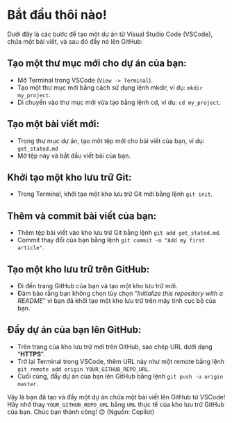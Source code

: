 # Bắt đầu thôi nào!

Dưới đây là các bước để tạo một dự án từ Visual Studio Code (VSCode), chứa một bài viết, và sau đó đẩy nó lên GitHub:

## Tạo một thư mục mới cho dự án của bạn:
* Mở Terminal trong VSCode (`View -> Terminal`).
* Tạo một thư mục mới bằng cách sử dụng lệnh mkdir, ví dụ: `mkdir my_project`.
* Di chuyển vào thư mục mới vừa tạo bằng lệnh cd, ví dụ: `cd my_project`.
## Tạo một bài viết mới:
* Trong thư mục dự án, tạo một tệp mới cho bài viết của bạn, ví dụ: `get_stated.md`
* Mở tệp này và bắt đầu viết bài của bạn.
## Khởi tạo một kho lưu trữ Git:
* Trong Terminal, khởi tạo một kho lưu trữ Git mới bằng lệnh `git init`.
## Thêm và commit bài viết của bạn:
* Thêm tệp bài viết vào kho lưu trữ Git bằng lệnh `git add get_stated.md`.
* Commit thay đổi của bạn bằng lệnh `git commit -m "Add my first article"`.
## Tạo một kho lưu trữ trên GitHub:
* Đi đến trang GitHub của bạn và tạo một kho lưu trữ mới.
* Đảm bảo rằng bạn không chọn tùy chọn “*Initialize this repository with a README*” vì bạn đã khởi tạo một kho lưu trữ trên máy tính cục bộ của bạn.
## Đẩy dự án của bạn lên GitHub:
* Trên trang của kho lưu trữ mới trên GitHub, sao chép URL dưới dạng “**HTTPS**”.
* Trở lại Terminal trong VSCode, thêm URL này như một remote bằng lệnh `git remote add origin YOUR_GITHUB_REPO_URL`.
* Cuối cùng, đẩy dự án của bạn lên GitHub bằng lệnh `git push -u origin master`.

Vậy là bạn đã tạo và đẩy một dự án chứa một bài viết lên GitHub từ VSCode! Hãy nhớ thay `YOUR_GITHUB_REPO_URL` bằng `URL` thực tế của kho lưu trữ GitHub của bạn. Chúc bạn thành công! 😊 (Nguồn: Copilot)
